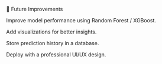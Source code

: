 📌 Future Improvements

Improve model performance using Random Forest / XGBoost.

Add visualizations for better insights.

Store prediction history in a database.

Deploy with a professional UI/UX design.
